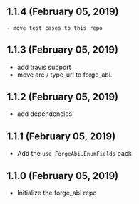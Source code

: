 ## 1.1.4 (February 05, 2019)
	- move test cases to this repo

## 1.1.3 (February 05, 2019)
  - add travis support
  - move arc / type_url to forge_abi.

## 1.1.2 (February 05, 2019)
  - add dependencies

## 1.1.1 (February 05, 2019)
  - Add the `use ForgeAbi.EnumFields` back

## 1.1.0 (February 05, 2019)
  - Initialize the forge_abi repo
